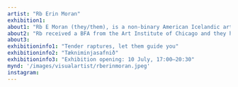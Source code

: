```yaml
---
artist: "Rb Erin Moran"
exhibition1: 
about1: "Rb E Moran (they/them), is a non-binary American Icelandic artist based between Reykjavík, Los Angeles, and Berlin. Their practice vocalizes a soft revolution, one that resists a fixed positioning and definition. They embrace the nuances of in- between states and mythologies of self, identity, and transformation."
about2: "Rb received a BFA from the Art Institute of Chicago and they have exhibited widely in Iceland, Europe and in North America. "
about3: 
exhibitioninfo1: "Tender raptures, let them guide you"
exhibitioninfo2: "Tækniminjasafnið"
exhibitioninfo3: "Exhibition opening: 10 July, 17:00–20:30"
mynd: '/images/visualartist/rberinmoran.jpeg'
instagram: 
---
```

